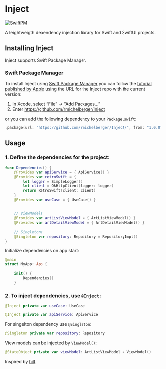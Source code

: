 # Inject

[![SwiftPM](https://img.shields.io/badge/SPM-supported-DE5C43.svg?style=flat)](https://swift.org/package-manager/) 

A leightweigth dependency injection library for Swift and SwiftUI projects.


## Installing Inject
Inject supports [Swift Package Manager](https://www.swift.org/package-manager/).

### Swift Package Manager

To install Inject using [Swift Package Manager](https://github.com/apple/swift-package-manager) you can follow the [tutorial published by Apple](https://developer.apple.com/documentation/xcode/adding_package_dependencies_to_your_app) using the URL for the Inject repo with the current version:

1. In Xcode, select “File” → “Add Packages...”
1. Enter https://github.com/rmichelberger/Inject

or you can add the following dependency to your `Package.swift`:

```swift
.package(url: "https://github.com/rmichelberger/Inject/", from: "1.0.0")
```

## Usage

### 1. Define the dependencies for the project:

```swift
func Dependencies() {    
    @Provides var apiService = { ApiService() }
    @Provides var retroSwift = {
        let logger = SimpleLogger()
        let client = OkHttpClient(logger: logger)
        return RetroSwift(client: client)
    }
    @Provides var useCase = { UseCase() }
        

    // ViewModels
    @Provides var artListViewModel = { ArtListViewModel() }
    @Provides var artDetailViewModel = { ArtDetailViewModel() }
    
    // Singletons
    @Singleton var repository: Repository = RepositoryImpl()
}
```

Initialize dependencies on app start:
```swift
@main
struct MyApp: App {
    
    init() {
        Dependencies()
    }
```

### 2. To inject dependencies, use `@Inject`:

```swift
@Inject private var useCase: UseCase
```
```swift
@Inject private var apiService: ApiService
```
For singelton dependency use `@Singleton`:
```swift
@Singleton private var repository: Repository
```
View models can be injected by `ViewModel()`:
```swift
@StateObject private var viewModel: ArtListViewModel = ViewModel()
```


Inspired by [hilt](https://dagger.dev/hilt/).


